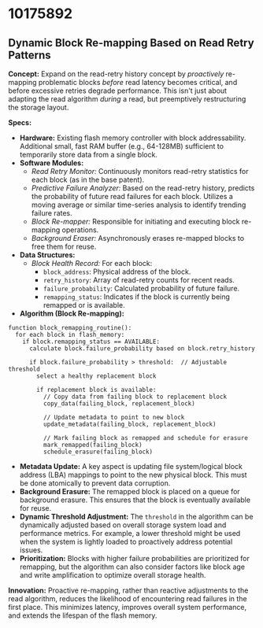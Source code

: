 # 10175892

## Dynamic Block Re-mapping Based on Read Retry Patterns

**Concept:** Expand on the read-retry history concept by *proactively* re-mapping problematic blocks *before* read latency becomes critical, and before excessive retries degrade performance. This isn't just about adapting the read algorithm *during* a read, but preemptively restructuring the storage layout.

**Specs:**

*   **Hardware:** Existing flash memory controller with block addressability. Additional small, fast RAM buffer (e.g., 64-128MB) sufficient to temporarily store data from a single block.
*   **Software Modules:**
    *   *Read Retry Monitor:* Continuously monitors read-retry statistics for each block (as in the base patent).
    *   *Predictive Failure Analyzer:* Based on the read-retry history, predicts the probability of future read failures for each block. Utilizes a moving average or similar time-series analysis to identify trending failure rates.
    *   *Block Re-mapper:*  Responsible for initiating and executing block re-mapping operations.
    *   *Background Eraser:*  Asynchronously erases re-mapped blocks to free them for reuse.
*   **Data Structures:**
    *   *Block Health Record:*  For each block:
        *   `block_address`: Physical address of the block.
        *   `retry_history`: Array of read-retry counts for recent reads.
        *   `failure_probability`:  Calculated probability of future failure.
        *   `remapping_status`:  Indicates if the block is currently being remapped or is available.
*   **Algorithm (Block Re-mapping):**

```pseudocode
function block_remapping_routine():
  for each block in flash_memory:
    if block.remapping_status == AVAILABLE:
      calculate block.failure_probability based on block.retry_history

      if block.failure_probability > threshold:  // Adjustable threshold
        select a healthy replacement block

        if replacement block is available:
          // Copy data from failing block to replacement block
          copy_data(failing_block, replacement_block)

          // Update metadata to point to new block
          update_metadata(failing_block, replacement_block)

          // Mark failing block as remapped and schedule for erasure
          mark_remapped(failing_block)
          schedule_erasure(failing_block)
```

*   **Metadata Update:** A key aspect is updating file system/logical block address (LBA) mappings to point to the new physical block. This must be done atomically to prevent data corruption.
*   **Background Erasure:** The remapped block is placed on a queue for background erasure. This ensures that the block is eventually available for reuse.
*   **Dynamic Threshold Adjustment:** The `threshold` in the algorithm can be dynamically adjusted based on overall storage system load and performance metrics. For example, a lower threshold might be used when the system is lightly loaded to proactively address potential issues.
* **Prioritization:** Blocks with higher failure probabilities are prioritized for remapping, but the algorithm can also consider factors like block age and write amplification to optimize overall storage health.

**Innovation:** Proactive re-mapping, rather than reactive adjustments to the read algorithm, reduces the likelihood of encountering read failures in the first place. This minimizes latency, improves overall system performance, and extends the lifespan of the flash memory.